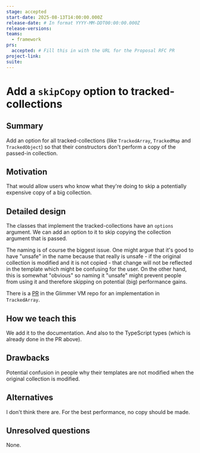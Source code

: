 ```yaml
---
stage: accepted
start-date: 2025-08-13T14:00:00.000Z
release-date: # In format YYYY-MM-DDT00:00:00.000Z
release-versions:
teams:
  - framework
prs:
  accepted: # Fill this in with the URL for the Proposal RFC PR
project-link:
suite: 
---
```


<!--- 
Directions for above: 

stage: Leave as is
start-date: Fill in with today's date, 2032-12-01T00:00:00.000Z
release-date: Leave as is
release-versions: Leave as is
teams: Include only the [team(s)](README.md#relevant-teams) for which this RFC applies
prs:
  accepted: Fill this in with the URL for the Proposal RFC PR
project-link: Leave as is
suite: Leave as is
-->

<!-- Replace "RFC title" with the title of your RFC -->

# Add a `skipCopy` option to tracked-collections

## Summary

Add an option for all tracked-collections (like `TrackedArray`, `TrackedMap` and `TrackedObject`) so that their constructors don't perform a copy of the passed-in collection.

## Motivation

That would allow users who know what they're doing to skip a potentially expensive copy of a big collection.

## Detailed design

The classes that implement the tracked-collections have an `options` argument. We can add an option to it to skip copying the collection argument that is passed.

The naming is of course the biggest issue. One might argue that it's good to have "unsafe" in the name because that really is unsafe - if the original collection is modified and it is not copied - that change will not be reflected in the template which might be confusing for the user. On the other hand, this is somewhat "obvious" so naming it "unsafe" might prevent people from using it and therefore skipping on potential (big) performance gains.

There is a [PR](https://github.com/glimmerjs/glimmer-vm/pull/1767) in the Glimmer VM repo for an implementation in `TrackedArray`.

## How we teach this

We add it to the documentation. And also to the TypeScript types (which is already done in the PR above).

## Drawbacks

Potential confusion in people why their templates are not modified when the original collection is modified.

## Alternatives

I don't think there are. For the best performance, no copy should be made.

## Unresolved questions

None.
